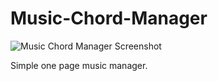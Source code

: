# Music-Chord-Manager

![Music Chord Manager Screenshot](https://i.imgur.com/VrFtQ7E.png)

Simple one page music manager.
